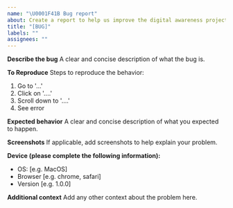 ```yaml
---
name: "\U0001F41B Bug report"
about: Create a report to help us improve the digital awareness project
title: "[BUG]"
labels: ""
assignees: ""
---
```


**Describe the bug**
A clear and concise description of what the bug is.

**To Reproduce**
Steps to reproduce the behavior:

1. Go to '...'
2. Click on '....'
3. Scroll down to '....'
4. See error

**Expected behavior**
A clear and concise description of what you expected to happen.

**Screenshots**
If applicable, add screenshots to help explain your problem.

**Device (please complete the following information):**

- OS: [e.g. MacOS]
- Browser [e.g. chrome, safari]
- Version [e.g. 1.0.0]

**Additional context**
Add any other context about the problem here.
